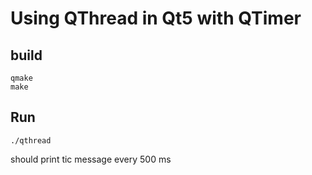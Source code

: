 # Using QThread in Qt5 with QTimer


## build

```
qmake
make
```

## Run

```
./qthread
```

should print tic message every 500 ms
